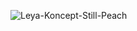 ![Leya-Koncept-Still-Peach](https://github.com/judilica/.github/assets/43888637/9052bea1-d206-4d4a-8cd5-f3633da85185)
